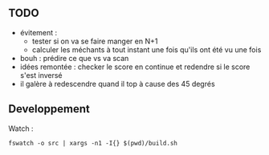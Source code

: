 

## TODO

- évitement :
    - tester si on va se faire manger en N+1
    - calculer les méchants à tout instant une fois qu'ils ont été vu une fois
- bouh : prédire ce que vs va scan
- idées remontée : checker le score en continue et redendre si le score s'est inversé
- il galère à redescendre quand il top à cause des 45 degrés

## Developpement

Watch :
```
fswatch -o src | xargs -n1 -I{} $(pwd)/build.sh
```
